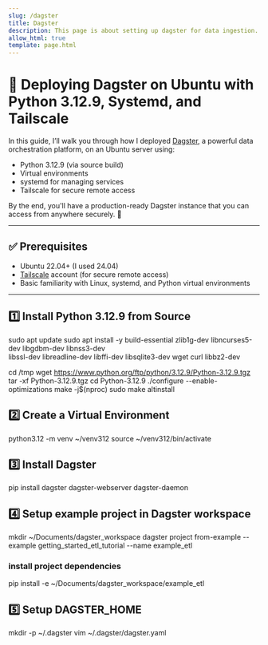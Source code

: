 ```yaml
---
slug: /dagster
title: Dagster
description: This page is about setting up dagster for data ingestion.
allow_html: true
template: page.html
---
```


# 🚀 Deploying Dagster on Ubuntu with Python 3.12.9, Systemd, and Tailscale

In this guide, I’ll walk you through how I deployed [Dagster](https://dagster.io/), a powerful data orchestration platform, on an Ubuntu server using:

- Python 3.12.9 (via source build)
- Virtual environments
- systemd for managing services
- Tailscale for secure remote access

By the end, you'll have a production-ready Dagster instance that you can access from anywhere securely. 💪

---

## ✅ Prerequisites

- Ubuntu 22.04+ (I used 24.04)
- [Tailscale](https://tailscale.com) account (for secure remote access)
- Basic familiarity with Linux, systemd, and Python virtual environments

---

## 1️⃣ Install Python 3.12.9 from Source

sudo apt update
sudo apt install -y build-essential zlib1g-dev libncurses5-dev libgdbm-dev libnss3-dev \
  libssl-dev libreadline-dev libffi-dev libsqlite3-dev wget curl libbz2-dev

cd /tmp
wget https://www.python.org/ftp/python/3.12.9/Python-3.12.9.tgz
tar -xf Python-3.12.9.tgz
cd Python-3.12.9
./configure --enable-optimizations
make -j$(nproc)
sudo make altinstall

## 2️⃣ Create a Virtual Environment

python3.12 -m venv ~/venv312
source ~/venv312/bin/activate

## 3️⃣ Install Dagster
pip install dagster dagster-webserver dagster-daemon

## 4️⃣ Setup example project in Dagster workspace
mkdir ~/Documents/dagster_workspace
dagster project from-example --example getting_started_etl_tutorial --name example_etl

### install project dependencies
pip install -e ~/Documents/dagster_workspace/example_etl

## 5️⃣ Setup DAGSTER_HOME

mkdir -p ~/.dagster
vim ~/.dagster/dagster.yaml

